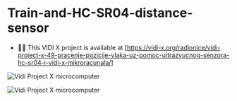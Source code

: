# Train-and-HC-SR04-distance-sensor

- 👨‍💻 This VIDI X project is available at [https://vidi-x.org/radionice/vidi-project-x-49-pracenje-pozicije-vlaka-uz-pomoc-ultrazvucnog-senzora-hc-sr04-i-vidi-x-mikroracunala/]

![Vidi Project X microcomputer](https://vidi-x.org/wp-content/uploads/2023/01/Vlakic-2.jpg)

![Vidi Project X microcomputer](https://vidi-x.org/wp-content/uploads/2023/01/Vlakic-1-768x512.jpg)
